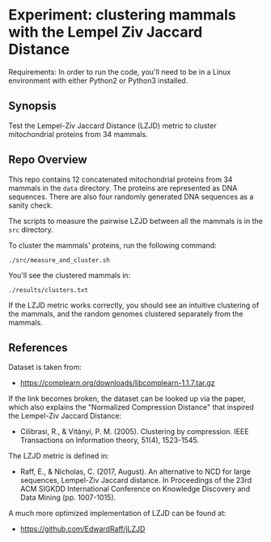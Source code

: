 # Experiment: clustering mammals with the Lempel Ziv Jaccard Distance

Requirements: In order to run the code, you'll need to be in a Linux environment with either Python2 or Python3 installed.

## Synopsis
Test the Lempel-Ziv Jaccard Distance (LZJD) metric to cluster mitochondrial proteins from 34 mammals.

## Repo Overview
This repo contains 12 concatenated mitochondrial proteins from 34 mammals in the `data` directory.  The proteins are represented as DNA sequences.  There are also four randomly generated DNA sequences as a sanity check.

The scripts to measure the pairwise LZJD between all the mammals is in the `src` directory.

To cluster the mammals' proteins, run the following command:
```
./src/measure_and_cluster.sh
```

You'll see the clustered mammals in:
```
./results/clusters.txt
```

If the LZJD metric works correctly, you should see an intuitive clustering of the mammals, and the random genomes clustered separately from the mammals.

## References
Dataset is taken from: 
- https://complearn.org/downloads/libcomplearn-1.1.7.tar.gz

If the link becomes broken, the dataset can be looked up via the paper, which also explains the "Normalized Compression Distance" that inspired the Lempel-Ziv Jaccard Distance:
- Cilibrasi, R., & Vitányi, P. M. (2005). Clustering by compression. IEEE Transactions on Information theory, 51(4), 1523-1545.

The LZJD metric is defined in:
- Raff, E., & Nicholas, C. (2017, August). An alternative to NCD for large sequences, Lempel-Ziv Jaccard distance. In Proceedings of the 23rd ACM SIGKDD International Conference on Knowledge Discovery and Data Mining (pp. 1007-1015).

A much more optimized implementation of LZJD can be found at:
- https://github.com/EdwardRaff/jLZJD
